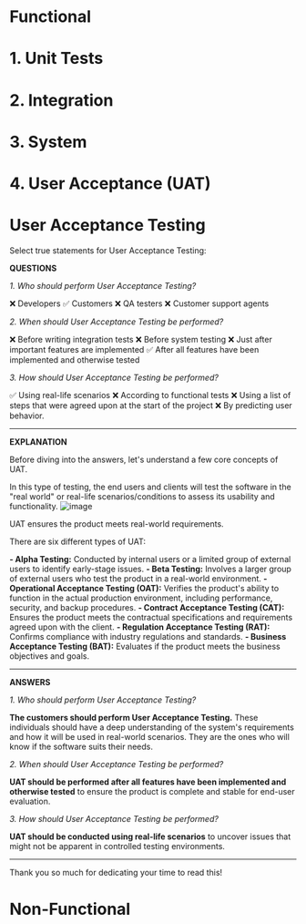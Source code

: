 # Functional

# 1. Unit Tests
# 2. Integration
# 3. System
# 4. User Acceptance (UAT)
# User Acceptance Testing

Select true statements for User Acceptance Testing:

**QUESTIONS**

_1. Who should perform User Acceptance Testing?_
   
   ❌ Developers
   ✅ Customers
   ❌ QA testers
   ❌ Customer support agents

_2. When should User Acceptance Testing be performed?_

   ❌ Before writing integration tests
   ❌ Before system testing
   ❌ Just after important features are implemented
   ✅ After all features have been implemented and otherwise tested

_3. How should User Acceptance Testing be performed?_

 ✅ Using real-life scenarios
 ❌ According to functional tests
 ❌ Using a list of steps that were agreed upon at the start of the project
 ❌ By predicting user behavior.

-----------
**EXPLANATION**

Before diving into the answers, let's understand a few core concepts of UAT.

In this type of testing, the end users and clients will test the software in the "real world" or real-life scenarios/conditions to assess its usability and functionality. 
![image](https://github.com/user-attachments/assets/29297d93-ab43-4a6c-a19d-2ccca6d10b8f) 

UAT ensures the product meets real-world requirements.

There are six different types of UAT:

**- Alpha Testing:** Conducted by internal users or a limited group of external users to identify early-stage issues.
**- Beta Testing:** Involves a larger group of external users who test the product in a real-world environment.
**- Operational Acceptance Testing (OAT):** Verifies the product's ability to function in the actual production environment, including performance, security, and backup procedures.
**- Contract Acceptance Testing (CAT):** Ensures the product meets the contractual specifications and requirements agreed upon with the client.
**- Regulation Acceptance Testing (RAT):** Confirms compliance with industry regulations and standards.
**- Business Acceptance Testing (BAT):** Evaluates if the product meets the business objectives and goals.

--------------
 **ANSWERS**

 _1. Who should perform User Acceptance Testing?_

 **The customers should perform User Acceptance Testing.** These individuals should have a deep understanding of the system's requirements and how it will be used in real-world scenarios. They are the ones who will know if the software suits their needs.

_2. When should User Acceptance Testing be performed?_

**UAT should be performed after all features have been implemented and otherwise tested** to ensure the product is complete and stable for end-user evaluation.

_3. How should User Acceptance Testing be performed?_

**UAT should be conducted using real-life scenarios** to uncover issues that might not be apparent in controlled testing environments.

--------------

Thank you so much for dedicating your time to read this! 

# Non-Functional
